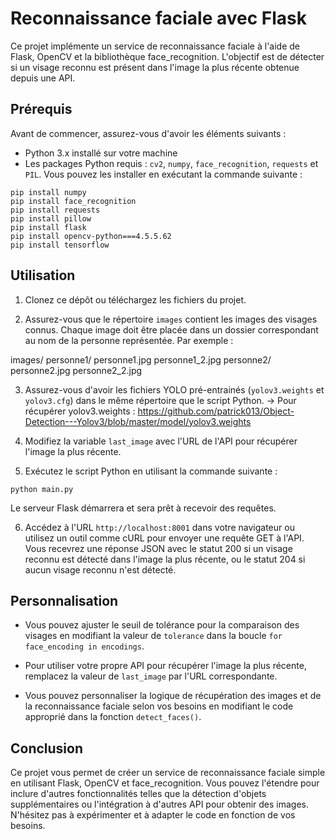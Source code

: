 ﻿# Reconnaissance faciale avec Flask

Ce projet implémente un service de reconnaissance faciale à l'aide de Flask, OpenCV et la bibliothèque face_recognition. L'objectif est de détecter si un visage reconnu est présent dans l'image la plus récente obtenue depuis une API.

## Prérequis

Avant de commencer, assurez-vous d'avoir les éléments suivants :

- Python 3.x installé sur votre machine
- Les packages Python requis : `cv2`, `numpy`, `face_recognition`, `requests` et `PIL`. Vous pouvez les installer en exécutant la commande suivante :

```pip install numpy```  
```pip install face_recognition```  
```pip install requests```  
```pip install pillow```  
```pip install flask```  
```pip install opencv-python===4.5.5.62```  
```pip install tensorflow```  

## Utilisation

1. Clonez ce dépôt ou téléchargez les fichiers du projet.

2. Assurez-vous que le répertoire `images` contient les images des visages connus. Chaque image doit être placée dans un dossier correspondant au nom de la personne représentée. Par exemple :

images/
personne1/
personne1.jpg
personne1_2.jpg
personne2/
personne2.jpg
personne2_2.jpg

3. Assurez-vous d'avoir les fichiers YOLO pré-entrainés (`yolov3.weights` et `yolov3.cfg`) dans le même répertoire que le script Python.
  -> Pour récupérer yolov3.weights : https://github.com/patrick013/Object-Detection---Yolov3/blob/master/model/yolov3.weights
4. Modifiez la variable `last_image` avec l'URL de l'API pour récupérer l'image la plus récente.

5. Exécutez le script Python en utilisant la commande suivante :

```python main.py```

Le serveur Flask démarrera et sera prêt à recevoir des requêtes.

6. Accédez à l'URL `http://localhost:8001` dans votre navigateur ou utilisez un outil comme cURL pour envoyer une requête GET à l'API. Vous recevrez une réponse JSON avec le statut 200 si un visage reconnu est détecté dans l'image la plus récente, ou le statut 204 si aucun visage reconnu n'est détecté.

## Personnalisation

- Vous pouvez ajuster le seuil de tolérance pour la comparaison des visages en modifiant la valeur de `tolerance` dans la boucle `for face_encoding in encodings`.

- Pour utiliser votre propre API pour récupérer l'image la plus récente, remplacez la valeur de `last_image` par l'URL correspondante.

- Vous pouvez personnaliser la logique de récupération des images et de la reconnaissance faciale selon vos besoins en modifiant le code approprié dans la fonction `detect_faces()`.

## Conclusion

Ce projet vous permet de créer un service de reconnaissance faciale simple en utilisant Flask, OpenCV et face_recognition. Vous pouvez l'étendre pour inclure d'autres fonctionnalités telles que la détection d'objets supplémentaires ou l'intégration à d'autres API pour obtenir des images. N'hésitez pas à expérimenter et à adapter le code en fonction de vos besoins.
